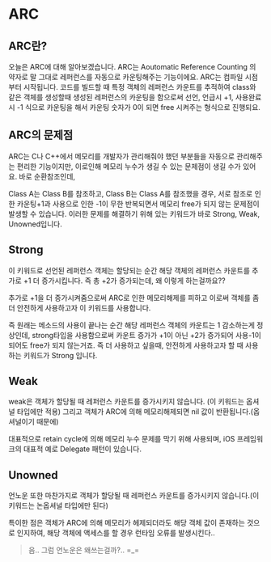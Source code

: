 # ARC #

## ARC란? ##

오늘은 ARC에 대해 알아보겠습니다. ARC는 Aoutomatic Reference Counting 의 약자로 말 그대로 레퍼런스를 자동으로 카운팅해주는 기능이에요. ARC는 컴파일 시점부터 시작됩니다. 코드를 빌드할 때 특정 객체의 레퍼런스 카운트를 추적하여 class와 같은 객체를 생성할때 생성된 레퍼런스의 카운팅을 함으로써 선언, 언급시 +1, 사용완료시 -1 식으로 카운팅을 해서 카운팅 숫자가 0이 되면 free 시켜주는 형식으로 진행되요.

## ARC의 문제점 ##

ARC는 C나 C++에서 메모리를 개발자가 관리해줘야 했던 부분들을 자동으로 관리해주는 편리한 기능이지만, 이로인해 메모리 누수가 생길 수 있는 문제점이 생길 수가 있어요. 바로 순환참조인데,

Class A는 Class B를 참조하고, Class B는 Class A를 참조했을 경우, 서로 참조로 인한 카운팅+1과 사용으로 인한 -1이 무한 반복되면서 메모리 free가 되지 않는 문제점이 발생할 수 있습니다. 이러한 문제를 해결하기 위해 있는 키워드가 바로 Strong, Weak, Unowned입니다.

## Strong ##

이 키워드로 선언된 레퍼런스 객체는 할당되는 순간 해당 객체의 레퍼런스 카운트를 추가로 +1 더 증가시킵니다. 즉 총 +2가 증가되는데, 왜 이렇게 하는걸까요??

추가로 +1을 더 증가시켜줌으로써 ARC로 인한 메모리해제를 피하고 이로써 객체를 좀 더 안전하게 사용하고자 이 키워드를 사용합니다.

즉 원래는 메소드의 사용이 끝나는 순간 해당 레퍼런스 객체의 카운트는 1 감소하는게 정상인데, strong타입을 사용함으로써 카운트 증가가 +1이 아닌 +2가 증가되어 사용-1이 되어도 free가 되지 않는거죠. 즉 더 사용하고 싶을때, 안전하게 사용하고자 할 때 사용하는 키워드가 Strong 입니다.

## Weak ##

weak은 객체가 할당될 때 레퍼런스 카운트를 증가시키지 않습니다. (이 키워드는 옵셔널 타입에만 적용) 그리고 객체가 ARC에 의해 메모리해제되면 nil 값이 반환됩니다.(옵셔널이기 때문에)

대표적으로 retain cycle에 의해 메모리 누수 문제를 막기 위해 사용되며, iOS 프레임워크의 대표적 예로 Delegate 패턴이 있습니다.

## Unowned ##

언노운 또한 마찬가지로 객체가 할당될 때 레퍼런스 카운트를 증가시키지 않습니다.(이 키워드는 논옵셔널 타입에만 된다)

특이한 점은 객체가 ARC에 의해 메모리가 헤제되더라도 해당 객체 값이 존재하는 것으로 인지하여, 해당 객체에 액세스를 할 경우 런타임 오류를 발생시킨다..

> 음.. 그럼 언노운은 왜쓰는걸까?.. =\_=